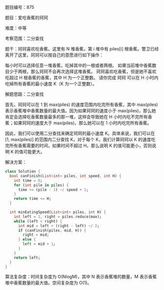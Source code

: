 题目编号：875

题目：爱吃香蕉的珂珂

难度：中等

考察范围：二分查找

题干：珂珂喜欢吃香蕉。这里有 N 堆香蕉，第 i 堆中有 piles[i] 根香蕉。警卫已经离开了这里，珂珂可以按自己的意愿进行如下操作：

每小时可以选择任意一堆香蕉，吃掉其中的一根或者两根。
如果当前堆中香蕉数目少于两根，那么珂珂不会再次选择这堆香蕉。
珂珂喜欢吃香蕉，但是她不喜欢吃超过 H 根香蕉的香蕉，其中 H 为一个正整数。
请你完成 珂珂 可以在 H 小时内吃掉所有香蕉的最小速度 K（K 为一个正整数）。

解题思路：二分查找

首先，珂珂可以在 1 到 max(piles) 的速度范围内吃完所有香蕉，其中 max(piles) 表示香蕉堆中香蕉数量的最大值。因为如果珂珂的速度小于 max(piles)，那么她肯定会选择吃香蕉数量最多的那一堆，这样会导致她在 H 小时内吃不完所有香蕉；如果珂珂的速度大于 max(piles)，那么她可以在 1 小时内吃完所有香蕉。

因此，我们可以使用二分查找来确定珂珂的最小速度 K。具体来说，我们可以在 [1, max(piles)] 的范围内二分查找 K，对于每个 K，我们计算珂珂以 K 的速度吃完所有香蕉需要的时间，如果时间不超过 H，那么说明 K 的值可能更小，否则说明 K 的值可能更大。

解决方案：

```dart
class Solution {
  bool canFinish(List<int> piles, int speed, int H) {
    int time = 0;
    for (int pile in piles) {
      time += (pile - 1) ~/ speed + 1;
    }
    return time <= H;
  }

  int minEatingSpeed(List<int> piles, int H) {
    int left = 1, right = piles.reduce(max);
    while (left < right) {
      int mid = left + (right - left) ~/ 2;
      if (canFinish(piles, mid, H)) {
        right = mid;
      } else {
        left = mid + 1;
      }
    }
    return left;
  }
}
```

算法复杂度：时间复杂度为 O(NlogM)，其中 N 表示香蕉堆的数量，M 表示香蕉堆中香蕉数量的最大值。空间复杂度为 O(1)。